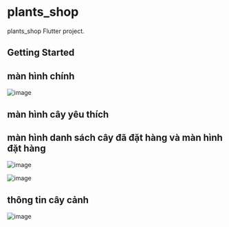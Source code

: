 # plants_shop

plants_shop Flutter project.

## Getting Started

## màn hình chính 
![image](https://user-images.githubusercontent.com/52748746/113106382-eac61b00-922c-11eb-87a5-924065c028d8.png)

## màn hình cây yêu thích

## màn hình danh sách cây đã đặt hàng và màn hình đặt hàng 
![image](https://user-images.githubusercontent.com/52748746/113106817-63c57280-922d-11eb-8d41-1d8fd13ca1d9.png)



![image](https://user-images.githubusercontent.com/52748746/113107596-5066d700-922e-11eb-8cd4-2f0d98707756.png)

## thông tin cây cảnh
![image](https://user-images.githubusercontent.com/52748746/113107295-f403b780-922d-11eb-903a-bb3652b859d9.png)
